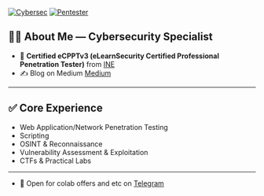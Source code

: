 [![Cybersec](https://img.shields.io/badge/Cybersec-🔐-blueviolet.svg?style=for-the-badge&logo=hackthebox&logoColor=white)](https://www.google.com/search?q=cybersecurity)
[![Pentester](https://img.shields.io/badge/Pentester-💻-black.svg?style=for-the-badge&logo=exploitdb&logoColor=white)](https://www.google.com/search?q=pentesting)


## 👨‍💻 About Me — Cybersecurity Specialist

- 🎯 **Certified eCPPTv3 (eLearnSecurity Certified Professional Penetration Tester)** from [INE](https://ine.com)
- ✍️ Blog on Medium [Medium](https://medium.com/@RichardAlmeyda)


---

## ✅ Core Experience  
-  Web Application/Network Penetration Testing
-  Scripting
-  OSINT & Reconnaissance
-  Vulnerability Assessment & Exploitation
-  CTFs & Practical Labs

---

- 💬 Open for colab offers and etc on [Telegram](https://t.me/RichardAlmeyda)




